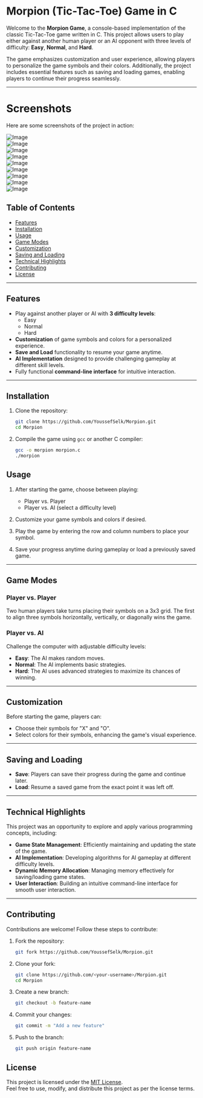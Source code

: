 # Morpion (Tic-Tac-Toe) Game in C

Welcome to the **Morpion Game**, a console-based implementation of the classic Tic-Tac-Toe game written in C. This project allows users to play either against another human player or an AI opponent with three levels of difficulty: **Easy**, **Normal**, and **Hard**.

The game emphasizes customization and user experience, allowing players to personalize the game symbols and their colors. Additionally, the project includes essential features such as saving and loading games, enabling players to continue their progress seamlessly.

---
# Screenshots

Here are some screenshots of the project in action:

![Image](https://github.com/user-attachments/assets/736734b0-411b-41ad-9f1d-dade7da2ed78)  
![Image](https://github.com/user-attachments/assets/e994521e-cb16-49a9-a391-a755b9232065)  
![Image](https://github.com/user-attachments/assets/3244b629-090b-4821-9b17-2198a29cc351)  
![Image](https://github.com/user-attachments/assets/c850cd4e-15ac-46a0-a142-4b31a55d0af9)  
![Image](https://github.com/user-attachments/assets/c8a0027a-c2a4-4843-87ff-3548eb19135f)  
![Image](https://github.com/user-attachments/assets/d6fe3b05-cb20-4a2f-96e0-9fbbe9b12a54)  
![Image](https://github.com/user-attachments/assets/0c3f3a67-33fc-4be0-b84f-e9be0a3977af)  
![Image](https://github.com/user-attachments/assets/122271c6-4dc2-41fa-a714-970d95c12a5a)  
![Image](https://github.com/user-attachments/assets/9704d275-ccd8-464f-9414-1da4199c363e)  

## Table of Contents

- [Features](#features)
- [Installation](#installation)
- [Usage](#usage)
- [Game Modes](#game-modes)
- [Customization](#customization)
- [Saving and Loading](#saving-and-loading)
- [Technical Highlights](#technical-highlights)
- [Contributing](#contributing)
- [License](#license)

---

## Features

- Play against another player or AI with **3 difficulty levels**:
  - Easy
  - Normal
  - Hard
- **Customization** of game symbols and colors for a personalized experience.
- **Save and Load** functionality to resume your game anytime.
- **AI Implementation** designed to provide challenging gameplay at different skill levels.
- Fully functional **command-line interface** for intuitive interaction.

---

## Installation

1. Clone the repository:
   ```bash
   git clone https://github.com/YoussefSelk/Morpion.git
   cd Morpion
2. Compile the game using `gcc` or another C compiler:
   ```bash
   gcc -o morpion morpion.c
   ./morpion
## Usage

1. After starting the game, choose between playing:
   - Player vs. Player
   - Player vs. AI (select a difficulty level)

2. Customize your game symbols and colors if desired.

3. Play the game by entering the row and column numbers to place your symbol.

4. Save your progress anytime during gameplay or load a previously saved game.

---

## Game Modes

### Player vs. Player
Two human players take turns placing their symbols on a 3x3 grid. The first to align three symbols horizontally, vertically, or diagonally wins the game.

### Player vs. AI
Challenge the computer with adjustable difficulty levels:
- **Easy**: The AI makes random moves.
- **Normal**: The AI implements basic strategies.
- **Hard**: The AI uses advanced strategies to maximize its chances of winning.

---

## Customization

Before starting the game, players can:
- Choose their symbols for "X" and "O".
- Select colors for their symbols, enhancing the game's visual experience.

---

## Saving and Loading

- **Save**: Players can save their progress during the game and continue later.
- **Load**: Resume a saved game from the exact point it was left off.

---

## Technical Highlights

This project was an opportunity to explore and apply various programming concepts, including:

- **Game State Management**: Efficiently maintaining and updating the state of the game.
- **AI Implementation**: Developing algorithms for AI gameplay at different difficulty levels.
- **Dynamic Memory Allocation**: Managing memory effectively for saving/loading game states.
- **User Interaction**: Building an intuitive command-line interface for smooth user interaction.

---

## Contributing

Contributions are welcome! Follow these steps to contribute:

1. Fork the repository:
   ```bash
   git fork https://github.com/YoussefSelk/Morpion.git

2. Clone your fork:
   ```bash
   git clone https://github.com/<your-username>/Morpion.git
   cd Morpion

3. Create a new branch:
   ```bash
   git checkout -b feature-name
   
4. Commit your changes:
   ```bash
   git commit -m "Add a new feature"
   
5. Push to the branch:
   ```bash
   git push origin feature-name


## License

This project is licensed under the [MIT License](LICENSE).  
Feel free to use, modify, and distribute this project as per the license terms.




